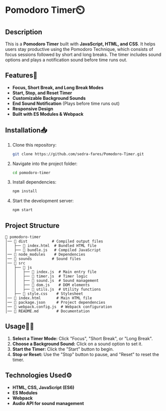 # Pomodoro Timer⏲️

## Description
This is a **Pomodoro Timer** built with **JavaScript, HTML, and CSS**. It helps users stay productive using the Pomodoro Technique, which consists of focus sessions followed by short and long breaks. The timer includes sound options and plays a notification sound before time runs out.

## Features🌟
- **Focus, Short Break, and Long Break Modes**
- **Start, Stop, and Reset Timer**
- **Customizable Background Sounds**
- **End Sound Notification** (Plays before time runs out)
- **Responsive Design**
- **Built with ES Modules & Webpack**

## Installation📥
1. Clone this repository:
   ```sh
   git clone https://github.com/sedra-fares/Pomodoro-Timer.git
   ```
2. Navigate into the project folder:
   ```sh
   cd pomodoro-timer
   ```
3. Install dependencies:
   ```sh
   npm install
   ```
4. Start the development server:
   ```sh
   npm start
   ```

## Project Structure
```
📂 pomodoro-timer
│── 📁 dist           # Compiled output files
│   ├── 📄 index.html  # Bundled HTML file
│   ├── 📄 bundle.js   # Compiled JavaScript
│── 📁 node_modules    # Dependencies
│── 📁 sounds         # Sound files
│── 📁 src
│   ├── 📁 js
│   │   ├── 📄 index.js  # Main entry file
│   │   ├── 📄 timer.js  # Timer logic
│   │   ├── 📄 sound.js  # Sound management
│   │   ├── 📄 dom.js    # DOM elements
│   │   ├── 📄 utils.js  # Utility functions
│   ├── 📄 style.css    # Stylesheet
│── 📄 index.html       # Main HTML file
│── 📄 package.json     # Project dependencies
│── 📄 webpack.config.js  # Webpack configuration
│── 📄 README.md        # Documentation
```

## Usage👩‍💻
1. **Select a Timer Mode:** Click "Focus", "Short Break", or "Long Break".
2. **Choose a Background Sound:** Click on a sound option to set it.
3. **Start the Timer:** Click the "Start" button to begin.
4. **Stop or Reset:** Use the "Stop" button to pause, and "Reset" to reset the timer.

## Technologies Used⚙️
- **HTML, CSS, JavaScript (ES6)**
- **ES Modules**
- **Webpack**
- **Audio API for sound management**
